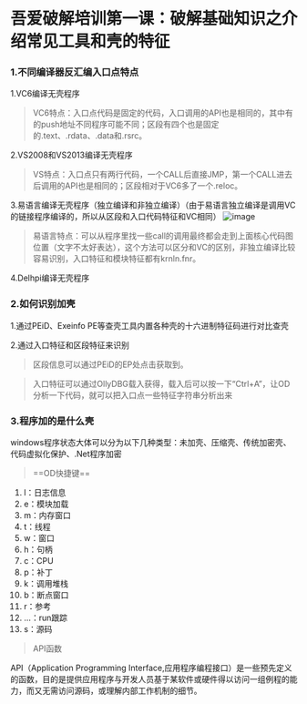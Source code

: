 # 吾爱破解培训第一课：破解基础知识之介绍常见工具和壳的特征
### 1.不同编译器反汇编入口点特点

1.VC6编译无壳程序
>    VC6特点：入口点代码是固定的代码，入口调用的API也是相同的，其中有的push地址不同程序可能不同；区段有四个也是固定的.text、.rdata、.data和.rsrc。

2.VS2008和VS2013编译无壳程序
> VS特点：入口点只有两行代码，一个CALL后直接JMP，第一个CALL进去后调用的API也是相同的；区段相对于VC6多了一个.reloc。

3.易语言编译无壳程序（独立编译和非独立编译）（由于易语言独立编译是调用VC的链接程序编译的，所以从区段和入口代码特征和VC相同）
![image](https://attach.52pojie.cn/forum/201505/29/175148qzsvx5r5wnr99vmx.png)
> 易语言特点：可以从程序里找一些call的调用最终都会走到上面核心代码图位置（文字不太好表达），这个方法可以区分和VC的区别，非独立编译比较容易识别，入口特征和模块特征都有krnln.fnr。

4.Delhpi编译无壳程序

### 2.如何识别加壳
1.通过PEiD、Exeinfo PE等查壳工具内置各种壳的十六进制特征码进行对比查壳

2.通过入口特征和区段特征来识别
> 区段信息可以通过PEiD的EP处点击获取到。

> 入口特征可以通过OllyDBG载入获得，载入后可以按一下“Ctrl+A”，让OD分析一下代码，就可以把入口点一些特征字符串分析出来

### 3.程序加的是什么壳
windows程序状态大体可以分为以下几种类型：未加壳、压缩壳、传统加密壳、代码虚拟化保护、.Net程序加密




>==OD快捷键== 

1. l：日志信息
2. e：模块加载
3. m：内存窗口
4. t：线程
5. w：窗口
6. h：句柄
7. c：CPU
8. p：补丁
9. k：调用堆栈
10. b：断点窗口
11. r：参考
12. ...：run跟踪
13. s：源码


> API函数

API（Application Programming Interface,应用程序编程接口）是一些预先定义的函数，目的是提供应用程序与开发人员基于某软件或硬件得以访问一组例程的能力，而又无需访问源码，或理解内部工作机制的细节。

